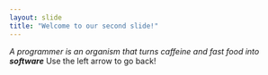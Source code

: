 ```yaml
---
layout: slide
title: "Welcome to our second slide!"
---
```

_A programmer is an organism that turns caffeine and fast food into **software**_
Use the left arrow to go back!
